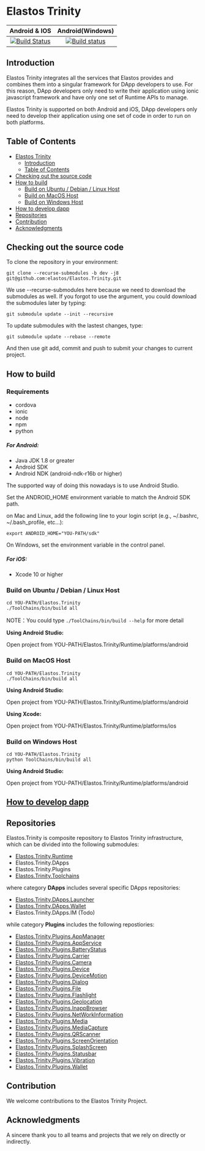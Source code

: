 Elastos Trinity
==========================
|Android & IOS|Android(Windows)|
|:-:|:-:|
|[![Build Status](https://travis-ci.com/elastos/Elastos.Trinity.svg)](https://travis-ci.com/elastos/Elastos.Trinity)|[![Build status](https://ci.appveyor.com/api/projects/status/hjyv761on883jors?svg=true)](https://ci.appveyor.com/project/Elastos/elastos-trinity)|

## Introduction

Elastos Trinity integrates all the services that Elastos provides and combines them into a singular framework for DApp developers to use. For this reason, DApp developers only need to write their application using ionic javascript framework and have only one set of Runtime APIs to manage.

Elastos Trinity is supported on both Android and iOS, DApp developers only need to develop their application using one set of code in order to run on both platforms.

## Table of Contents

- [Elastos Trinity](#elastos-trinity)
	- [Introduction](#introduction)
	- [Table of Contents](#table-of-contents)
- [Checking out the source code](#checking-out-the-source-code)
- [How to build](#how-to-build)
	- [Build on Ubuntu / Debian / Linux Host](#build-on-ubuntu--debian--linux-host)
	- [Build on MacOS Host](#build-on-macos-host)
	- [Build on Windows Host](#build-on-windows-host)
- [How to develop dapp](#how-to-develop-dapp)
- [Repositories](#repositories)
- [Contribution](#contribution)
- [Acknowledgments](#acknowledgments)

## Checking out the source code

To clone the repository in your environment:

```shell
git clone --recurse-submodules -b dev -j8 git@github.com:elastos/Elastos.Trinity.git
```

We use --recurse-submodules here because we need to download the submodules as well. If you forgot to use the argument, you could download the submodules later by typing:

```shell
git submodule update --init --recursive
```

To update submodules with the lastest changes, type:

```shell
git submodule update --rebase --remote
```

And then use git add, commit and push to submit your changes to current project.

## How to build

### Requirements
- cordova
- ionic
- node
- npm
- python

##### For Android:
- Java JDK 1.8 or greater
- Android SDK
- Android NDK (android-ndk-r16b or higher)

 The supported way of doing this nowadays is to use Android Studio.
 
 Set the ANDROID_HOME environment variable to match the Android SDK path.

 on Mac and Linux, add the following line to your login script (e.g., ~/.bashrc, ~/.bash_profile, etc...):

 ```
 export ANDROID_HOME="YOU-PATH/sdk"
 ```

 On Windows, set the environment variable in the control panel.

##### For iOS:
- Xcode 10 or higher

### Build on Ubuntu / Debian / Linux Host

```shell
cd YOU-PATH/Elastos.Trinity
./ToolChains/bin/build all
```

NOTE：You could type `./ToolChains/bin/build --help` for more detail

**Using Android Studio:**

Open project from YOU-PATH/Elastos.Trinity/Runtime/platforms/android


### Build on MacOS Host

```shell
cd YOU-PATH/Elastos.Trinity
./ToolChains/bin/build all
```

**Using Android Studio:**

Open project from YOU-PATH/Elastos.Trinity/Runtime/platforms/android

**Using Xcode:**

Open project from YOU-PATH/Elastos.Trinity/Runtime/platforms/ios


### Build on Windows Host

```shell
cd YOU-PATH/Elastos.Trinity
python ToolChains/bin/build all
```

**Using Android Studio:**

Open project from YOU-PATH/Elastos.Trinity/Runtime/platforms/android

## [How to develop dapp](https://github.com/elastos/Elastos.Trinity.ToolChains/blob/master/README.md)

## Repositories

Elastos.Trinity is composite repository to Elastos Trinity infrastructure, which can be divided into the following submodules:

* [Elastos.Trinity.Runtime](https://github.com/elastos/Elastos.Trinity.Runtime)
* Elastos.Trinity.DApps
* Elastos.Trinity.Plugins
* [Elastos.Trinity.Toolchains](https://github.com/elastos/Elastos.Trinity.Toolchains)

where category **DApps** includes several specific DApps repositories:

* [Elastos.Trinity.DApps.Launcher](https://github.com/elastos/Elastos.Trinity.DApps.Launcher)
* [Elastos.Trinity.DApps.Wallet](https://github.com/elastos/Elastos.Trinity.DApps.Wallet)
* Elastos.Trinity.DApps.IM (Todo)

while category **Plugins** includes the following repostiories:

* [Elastos.Trinity.Plugins.AppManager](https://github.com/elastos/Elastos.Trinity.Plugins.AppManager)
* [Elastos.Trinity.Plugins.AppService](https://github.com/elastos/Elastos.Trinity.Plugins.AppService)
* [Elastos.Trinity.Plugins.BatteryStatus](https://github.com/elastos/Elastos.Trinity.Plugins.BatteryStatus)
* [Elastos.Trinity.Plugins.Carrier](https://github.com/elastos/Elastos.Trinity.Plugins.Carrier)
* [Elastos.Trinity.Plugins.Camera](https://github.com/elastos/Elastos.Trinity.Plugins.Camera)
* [Elastos.Trinity.Plugins.Device](https://github.com/elastos/Elastos.Trinity.Plugins.Device)
* [Elastos.Trinity.Plugins.DeviceMotion](https://github.com/elastos/Elastos.Trinity.Plugins.DeviceMotion)
* [Elastos.Trinity.Plugins.Dialog](https://github.com/elastos/Elastos.Trinity.Plugins.Dialog)
* [Elastos.Trinity.Plugins.File](https://github.com/elastos/Elastos.Trinity.Plugins.File)
* [Elastos.Trinity.Plugins.Flashlight](https://github.com/elastos/Elastos.Trinity.Plugins.Flashlight)
* [Elastos.Trinity.Plugins.Geolocation](https://github.com/elastos/Elastos.Trinity.Plugins.Geolocation)
* [Elastos.Trinity.Plugins.InappBrowser](https://github.com/elastos/Elastos.Trinity.Plugins.InappBrowser)
* [Elastos.Trinity.Plugins.NetWorkInformation](https://github.com/elastos/Elastos.Trinity.Plugins.NetWorkInformation)
* [Elastos.Trinity.Plugins.Media](https://github.com/elastos/Elastos.Trinity.Plugins.Media)
* [Elastos.Trinity.Plugins.MediaCapture](https://github.com/elastos/Elastos.Trinity.Plugins.MediaCapture)
* [Elastos.Trinity.Plugins.QRScanner](https://github.com/elastos/Elastos.Trinity.Plugins.QRScanner)
* [Elastos.Trinity.Plugins.ScreenOrientation](https://github.com/elastos/Elastos.Trinity.Plugins.ScreenOrientation)
* [Elastos.Trinity.Plugins.SplashScreen](https://github.com/elastos/Elastos.Trinity.Plugins.SplashScreen)
* [Elastos.Trinity.Plugins.Statusbar](https://github.com/elastos/Elastos.Trinity.Plugins.Statusbar)
* [Elastos.Trinity.Plugins.Vibration](https://github.com/elastos/Elastos.Trinity.Plugins.Vibration)
* [Elastos.Trinity.Plugins.Wallet](https://github.com/elastos/Elastos.Trinity.Plugins.Wallet)

## Contribution

We welcome contributions to the Elastos Trinity Project.

## Acknowledgments

A sincere thank you to all teams and projects that we rely on directly or indirectly.
